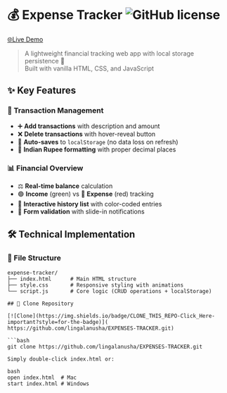 # 💰 Expense Tracker ![GitHub license](https://img.shields.io/badge/license-MIT-blue)
[🌐Live Demo](https://expensestrackern.netlify.app/)  

> A lightweight financial tracking web app with local storage persistence 💾  
> Built with vanilla HTML, CSS, and JavaScript

## ✨ Key Features

### 📝 Transaction Management
- ➕ **Add transactions** with description and amount
- ❌ **Delete transactions** with hover-reveal button
- 💾 **Auto-saves** to `localStorage` (no data loss on refresh)
- 🔢 **Indian Rupee formatting** with proper decimal places

### 📊 Financial Overview
- ⚖️ **Real-time balance** calculation
- 🟢 **Income** (green) vs 🔴 **Expense** (red) tracking
- 📜 **Interactive history list** with color-coded entries
- 🔔 **Form validation** with slide-in notifications

## 🛠️ Technical Implementation

### 📂 File Structure
```plaintext
expense-tracker/
├── index.html      # Main HTML structure
├── style.css       # Responsive styling with animations
└── script.js       # Core logic (CRUD operations + localStorage)

## 🔽 Clone Repository

[![Clone](https://img.shields.io/badge/CLONE_THIS_REPO-Click_Here-important?style=for-the-badge)](
https://github.com/lingalanusha/EXPENSES-TRACKER.git)

```bash
git clone https://github.com/lingalanusha/EXPENSES-TRACKER.git

Simply double-click index.html or:

bash
open index.html  # Mac
start index.html # Windows 
